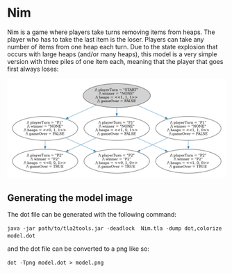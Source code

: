 # Nim

Nim is a game where players take turns removing items from heaps. The player who has to take the last item is the loser. Players can take any number of items from one heap each turn. Due to the state explosion that occurs with large heaps (and/or many heaps), this model is a very simple version with three piles of one item each, meaning that the player that goes first always loses: 


![model](model.png)

## Generating the model image

The dot file can be generated with the following command:

`java -jar path/to/tla2tools.jar -deadlock  Nim.tla -dump dot,colorize model.dot`

and the dot file can be converted to a png like so:

`dot -Tpng model.dot > model.png`
